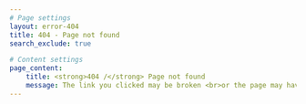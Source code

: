 ```yaml
---
# Page settings
layout: error-404
title: 404 - Page not found
search_exclude: true

# Content settings
page_content:
    title: <strong>404 /</strong> Page not found
    message: The link you clicked may be broken <br>or the page may have been removed.
---
```

